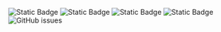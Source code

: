 ![Static Badge](https://img.shields.io/badge/blacklists-60-000000) ![Static Badge](https://img.shields.io/badge/blacklisted-2933097-cc0000) ![Static Badge](https://img.shields.io/badge/whitelisted-2242-00CC00) ![Static Badge](https://img.shields.io/badge/streaming_blacklist-28106-000000) ![GitHub issues](https://img.shields.io/github/issues/fabriziosalmi/blacklists)
